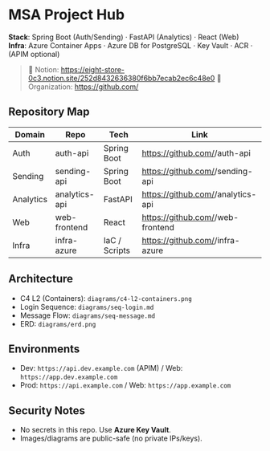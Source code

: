 # MSA Project Hub

**Stack**: Spring Boot (Auth/Sending) · FastAPI (Analytics) · React (Web)  
**Infra**: Azure Container Apps · Azure DB for PostgreSQL · Key Vault · ACR · (APIM optional)

> 📘 Notion: https://eight-store-0c3.notion.site/252d8432636380f6bb7ecab2ec6c48e0
> 🔗 Organization: https://github.com/<org>

## Repository Map
| Domain | Repo | Tech | Link |
|---|---|---|---|
| Auth | auth-api | Spring Boot | https://github.com/<org>/auth-api |
| Sending | sending-api | Spring Boot | https://github.com/<org>/sending-api |
| Analytics | analytics-api | FastAPI | https://github.com/<org>/analytics-api |
| Web | web-frontend | React | https://github.com/<org>/web-frontend |
| Infra | infra-azure | IaC / Scripts | https://github.com/<org>/infra-azure |

## Architecture
- C4 L2 (Containers): `diagrams/c4-l2-containers.png`
- Login Sequence: `diagrams/seq-login.md`
- Message Flow: `diagrams/seq-message.md`
- ERD: `diagrams/erd.png`

## Environments
- Dev: `https://api.dev.example.com` (APIM) / Web: `https://app.dev.example.com`
- Prod: `https://api.example.com` / Web: `https://app.example.com`

## Security Notes
- No secrets in this repo. Use **Azure Key Vault**.  
- Images/diagrams are public-safe (no private IPs/keys).
